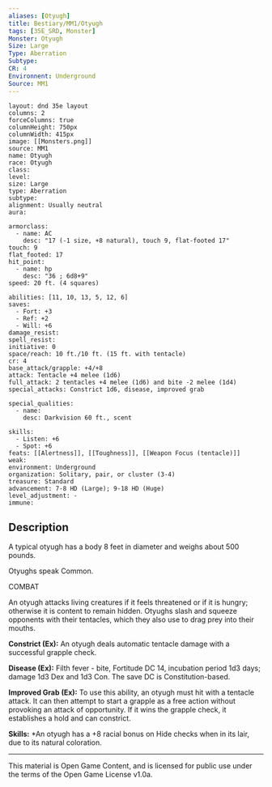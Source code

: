 ```yaml
---
aliases: [Otyugh]
title: Bestiary/MM1/Otyugh
tags: [35E_SRD, Monster]
Monster: Otyugh
Size: Large
Type: Aberration
Subtype: 
CR: 4
Environnent: Underground
Source: MM1
---
```


```statblock
layout: dnd 35e layout
columns: 2
forceColumns: true
columnHeight: 750px
columnWidth: 415px
image: [[Monsters.png]]
source: MM1
name: Otyugh
race: Otyugh
class: 
level: 
size: Large
type: Aberration
subtype: 
alignment: Usually neutral
aura: 

armorclass:
  - name: AC
    desc: "17 (-1 size, +8 natural), touch 9, flat-footed 17"
touch: 9
flat_footed: 17
hit_point:
  - name: hp
    desc: "36 ; 6d8+9"
speed: 20 ft. (4 squares)

abilities: [11, 10, 13, 5, 12, 6]
saves:
  - Fort: +3
  - Ref: +2
  - Will: +6
damage_resist: 
spell_resist: 
initiative: 0
space/reach: 10 ft./10 ft. (15 ft. with tentacle)
cr: 4
base_attack/grapple: +4/+8
attack: Tentacle +4 melee (1d6)
full_attack: 2 tentacles +4 melee (1d6) and bite -2 melee (1d4)
special_attacks: Constrict 1d6, disease, improved grab

special_qualities:
  - name: 
    desc: Darkvision 60 ft., scent

skills:
  - Listen: +6
  - Spot: +6
feats: [[Alertness]], [[Toughness]], [[Weapon Focus (tentacle)]]
weak: 
environment: Underground
organization: Solitary, pair, or cluster (3-4)
treasure: Standard
advancement: 7-8 HD (Large); 9-18 HD (Huge)
level_adjustment: -
immune: 
```

## Description

<p>A typical otyugh has a body 8 feet in diameter and weighs about 500 pounds.</p>
<p>Otyughs speak Common.</p>
<p>COMBAT</p>
<p>An otyugh attacks living creatures if it feels threatened or if it is hungry; otherwise it is content to remain hidden. Otyughs slash and squeeze opponents with their tentacles, which they also use to drag prey into their mouths.</p>
<p>
            <b>Constrict (Ex):</b> An otyugh deals automatic tentacle damage with a successful grapple check.</p>
<p>
            <b>Disease (Ex):</b> Filth fever - bite, Fortitude DC 14, incubation period 1d3 days; damage 1d3 Dex and 1d3 Con. The save DC is Constitution-based.</p>
<p>
            <b>Improved Grab (Ex):</b> To use this ability, an otyugh must hit with a tentacle attack. It can then attempt to start a grapple as a free action without provoking an attack of opportunity. If it wins the grapple check, it establishes a hold and can constrict.</p>
<p>
            <b>Skills:</b> *An otyugh has a +8 racial bonus on Hide checks when in its lair, due to its natural coloration.</p>

---

This material is Open Game Content, and is licensed for public use under
the terms of the Open Game License v1.0a.
